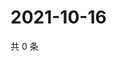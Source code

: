 # 2021-10-16

共 0 条

<!-- BEGIN WEIBO -->
<!-- 最后更新时间 Sat Oct 16 2021 09:58:19 GMT+0800 (China Standard Time) -->

<!-- END WEIBO -->
